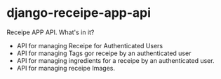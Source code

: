 # django-receipe-app-api

Receipe APP API.
What's in it?

- API for managing Receipe for Authenticated Users
- API for managing Tags gor receipe by an authenticated user
- API for managing ingredients for a receipe by an authenticated user.
- API for managing receipe Images.
